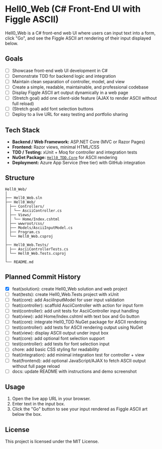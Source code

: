 # Hell0_Web (C# Front-End UI with Figgle ASCII)

Hell0_Web is a C# front-end web UI where users can input text into a form, click "Go", and see the Figgle ASCII art rendering of their input displayed below.

## Goals
- [ ] Showcase front-end web UI development in C#
- [ ] Demonstrate TDD for backend logic and integration
- [ ] Maintain clean separation of controller, model, and view
- [ ] Create a simple, readable, maintainable, and professional codebase
- [ ] Display Figgle ASCII art output dynamically in a web page
- [ ] (Stretch goal) add one client-side feature (AJAX to render ASCII without full reload)
- [ ] (Stretch goal) add font selection buttons
- [ ] Deploy to a live URL for easy testing and portfolio sharing

## Tech Stack
- **Backend / Web Framework:** ASP.NET Core (MVC or Razor Pages)
- **Frontend:** Razor views, minimal HTML/CSS
- **TDD / Testing:** xUnit + Moq for controller and integration tests
- **NuGet Package:** [`Hell0_TDD.Core`](https://www.nuget.org/packages/Hell0_TDD.Core) for ASCII rendering
- **Deployment:** Azure App Service (free tier) with GitHub integration

## Structure
```
Hell0_Web/
│
├── Hell0_Web.sln
├── Hell0_Web/
│ ├── Controllers/
│ │ └── AsciiController.cs
│ ├── Views/
│ │ └── Home/Index.cshtml
│ ├── wwwroot/css/
│ ├── Models/AsciiInputModel.cs
│ ├── Program.cs
│ └── Hell0_Web.csproj
│
├── Hell0_Web.Tests/
│ ├── AsciiControllerTests.cs
│ └── Hell0_Web.Tests.csproj
│
└── README.md
```

## Planned Commit History
- [x] feat(solution): create Hell0_Web solution and web project
- [ ] feat(tests): create Hell0_Web.Tests project with xUnit
- [ ] feat(core): add AsciiInputModel for user input validation
- [ ] feat(controller): scaffold AsciiController with action for input form
- [ ] test(controller): add unit tests for AsciiController input handling
- [ ] feat(view): add Home/Index.cshtml with text box and Go button
- [ ] feat(core): integrate Hell0_TDD NuGet package for ASCII rendering
- [ ] test(controller): add tests for ASCII rendering output using NuGet
- [ ] feat(view): display ASCII output under input box
- [ ] feat(core): add optional font selection support
- [ ] test(controller): add tests for font selection input
- [ ] chore: add basic CSS styling for readability
- [ ] feat(integration): add minimal integration test for controller + view
- [ ] feat(frontend): add optional JavaScript/AJAX to fetch ASCII output without full page reload
- [ ] docs: update README with instructions and demo screenshot

## Usage
1. Open the live app URL in your browser.
2. Enter text in the input box.
3. Click the "Go" button to see your input rendered as Figgle ASCII art below the box.
<!-- Stretch Goal: select a Figgle font. -->

## License
This project is licensed under the MIT License.



